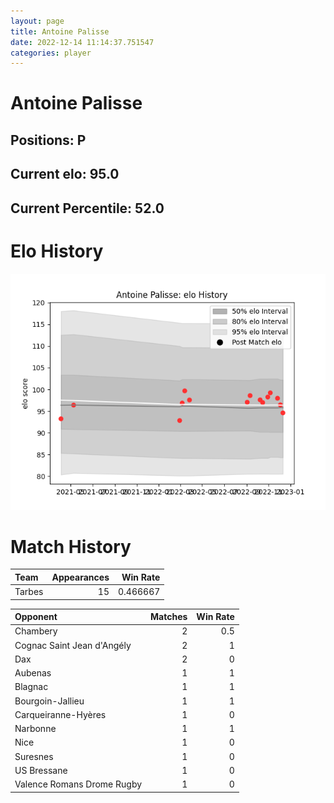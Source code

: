 ```yaml
---  
layout: page  
title: Antoine Palisse  
date: 2022-12-14 11:14:37.751547  
categories: player  
---
```

# Antoine Palisse

## Positions: P

## Current elo: 95.0

## Current Percentile: 52.0

# Elo History


![elo history](history_AntoinePalisse.png)
# Match History


| Team   |   Appearances |   Win Rate |
|:-------|--------------:|-----------:|
| Tarbes |            15 |   0.466667 |

| Opponent                   |   Matches |   Win Rate |
|:---------------------------|----------:|-----------:|
| Chambery                   |         2 |        0.5 |
| Cognac Saint Jean d'Angély |         2 |        1   |
| Dax                        |         2 |        0   |
| Aubenas                    |         1 |        1   |
| Blagnac                    |         1 |        1   |
| Bourgoin-Jallieu           |         1 |        1   |
| Carqueiranne-Hyères        |         1 |        0   |
| Narbonne                   |         1 |        1   |
| Nice                       |         1 |        0   |
| Suresnes                   |         1 |        0   |
| US Bressane                |         1 |        0   |
| Valence Romans Drome Rugby |         1 |        0   |